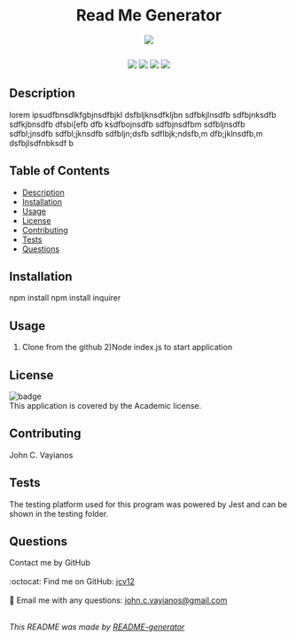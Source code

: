 
  <h1 align='center'>Read Me Generator</h1>

  <p align="center">
    <img src="https://user-images.githubusercontent.com/95864720/172077503-df1cc1f0-8648-4720-b4ac-8b5722a4bcd3.png">
  </p>

  <img src="">

  <p align="center">
    <img src="https://img.shields.io/github/repo-size/jcv12/ReadMe-Generator" />
    <img src="https://img.shields.io/github/issues/jcv12/ReadMe-Generator" />
    <img src="https://img.shields.io/github/last-commit/jcv12/ReadMe-Generator" >
    <img src="https://img.shields.io/badge/license-Academic-brightgreen" >
  </p>
    
  ## Description
  lorem ipsudfbnsdlkfgbjnsdfbjkl dsfbljknsdfkljbn sdfbkjlnsdfb sdfbjnksdfb sdfkjbnsdfb dfsbi[efb dfb ksdfbojnsdfb sdfbjnsdfbm sdfbljnsdfb sdfbl;jnsdfb sdfbl;jknsdfb sdfbljn;dsfb sdflbjk;ndsfb,m dfb;jklnsdfb,m dsfbjlsdfnbksdf b

  ## Table of Contents
  - [Description](#description)
  - [Installation](#installation)
  - [Usage](#usage)
  - [License](#license)
  - [Contributing](#contributing)
  - [Tests](#tests)
  - [Questions](#questions)

  ## Installation
  npm install npm install inquirer

  ## Usage
  1) Clone from the github 2)Node index.js to start application

  ## License
  ![badge](https://img.shields.io/badge/license-Academic-brightgreen)
  <br />
  This application is covered by the Academic license.

  ## Contributing
  John C. Vayianos

  ## Tests
  The testing platform used for this program was powered by Jest and can be shown in the testing folder.

  ## Questions
  Contact me by GitHub<br />
  <br />
  :octocat: Find me on GitHub: [jcv12](https://github.com/jcv12)<br />
  <br />
  :e-mail: Email me with any questions: john.c.vayianos@gmail.com<br /><br />

  _This README was made by [README-generator](https://github.com/jcv12/ReadMe-Generator)_